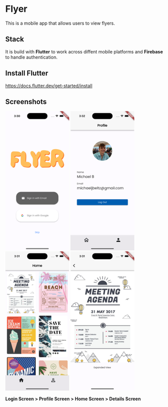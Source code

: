 # Flyer

This is a mobile app that allows users to view flyers. 

## Stack
It is build with **Flutter** to work across diffent mobile platforms and **Firebase** to handle authentication.

## Install Flutter
https://docs.flutter.dev/get-started/install

## Screenshots

<img src="./assets/screenshots/login.png" width="200" /> <img src="./assets/screenshots/profile.png" width="200" /> <img src="./assets/screenshots/home.png" width="200" /> <img src="./assets/screenshots/details.png" width="200" />

**Login Screen > Profile Screen > Home Screen > Details Screen**

